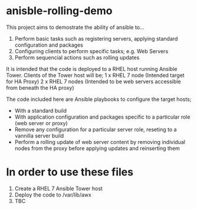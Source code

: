 # anisble-rolling-demo
This project aims to demostrate the ability of ansible to...
1. Perform basic tasks such as registering servers, applying standard configuration and packages
2. Configuring clients to perform specific tasks; e.g. Web Servers
3. Perform sequencial actions such as rolling updates

It is intended that the code is deployed to a RHEL host running Ansible Tower.  Clients of the Tower host will be;
1 x RHEL 7 node (Intended target for HA Proxy)
2 x RHEL 7 nodes (Intended to be web servers accessible from beneath the HA proxy)

The code included here are Ansible playbooks to configure the target hosts;
- With a standard build
- With application configuration and packages specific to a particular role (web server or proxy)
- Remove any configuration for a particular server role, reseting to a vannilla server build
- Perform a rolling update of web server content by removing individual nodes from the proxy before applying updates and reinserting them

# In order to use these files
1. Create a RHEL 7 Ansible Tower host
2. Deploy the code to /var/lib/awx
3. TBC
